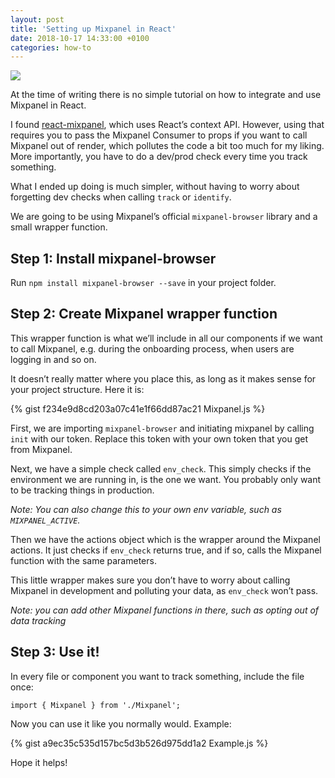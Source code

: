 ```yaml
---
layout: post
title: 'Setting up Mixpanel in React'
date: 2018-10-17 14:33:00 +0100
categories: how-to
---
```


<img src="https://cdn-images-1.medium.com/max/800/0*NZwJjQNjqjx_bM6D" />

At the time of writing there is no simple tutorial on how to integrate and use Mixpanel in React.

I found [react-mixpanel](https://github.com/neciu/react-mixpanel), which uses React’s context API. However, using that requires you to pass the Mixpanel Consumer to props if you want to call Mixpanel out of render, which pollutes the code a bit too much for my liking. More importantly, you have to do a dev/prod check every time you track something.

What I ended up doing is much simpler, without having to worry about forgetting dev checks when calling `track` or `identify`.

We are going to be using Mixpanel’s official `mixpanel-browser` library and a small wrapper function.

## Step 1: Install mixpanel-browser

Run `npm install mixpanel-browser --save` in your project folder.

## Step 2: Create Mixpanel wrapper function

This wrapper function is what we’ll include in all our components if we want to call Mixpanel, e.g. during the onboarding process, when users are logging in and so on.

It doesn’t really matter where you place this, as long as it makes sense for your project structure. Here it is:

{% gist f234e9d8cd203a07c41e1f66dd87ac21 Mixpanel.js %}

First, we are importing `mixpanel-browser` and initiating mixpanel by calling `init` with our token. Replace this token with your own token that you get from Mixpanel.

Next, we have a simple check called `env_check`. This simply checks if the environment we are running in, is the one we want. You probably only want to be tracking things in production.

_Note: You can also change this to your own env variable, such as `MIXPANEL_ACTIVE`._

Then we have the actions object which is the wrapper around the Mixpanel actions. It just checks if `env_check` returns true, and if so, calls the Mixpanel function with the same parameters.

This little wrapper makes sure you don’t have to worry about calling Mixpanel in development and polluting your data, as `env_check` won’t pass.

_Note: you can add other Mixpanel functions in there, such as opting out of data tracking_

## Step 3: Use it!

In every file or component you want to track something, include the file once:

`import { Mixpanel } from './Mixpanel';`

Now you can use it like you normally would. Example:

{% gist a9ec35c535d157bc5d3b526d975dd1a2 Example.js %}

Hope it helps!
